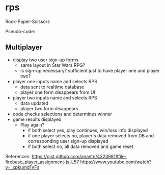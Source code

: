 # rps
Rock-Paper-Scissors


Pseudo-code:

## Multiplayer
 * display two user sign-up forms
    * same layout in Star Wars RPG?
    * is sign-up necessary? sufficient just to have player one and player two?
 * player one inputs name and selects RPS
    * data sent to realtime database
    * player one form disappears from UI
 * player two inputs name and selects RPS
    * data updated
    * player two form disappears
 * code checks selections and determines winner
 * game results displayed
    * Play again?
        * if both select yes, play continues, win/loss info displayed
        * if one player selects no, player's data removed from DB and corresponding user sign-up displayed
        * if both select no, all data removed and game reset




References:
https://gist.github.com/anantn/4323981#file-firebase_player_assignment-js-L57
https://www.youtube.com/watch?v=_xpkumd1VFs